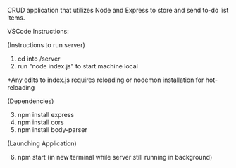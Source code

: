 CRUD application that utilizes Node and Express to store and send to-do list items.

VSCode Instructions:

(Instructions to run server)
1) cd into /server
2) run "node index.js" to start machine local 

*Any edits to index.js requires reloading or nodemon installation for hot-reloading

(Dependencies)

3) npm install express
4) npm install cors
5) npm install body-parser

(Launching Application)

6) npm start (in new terminal while server still running in background)

